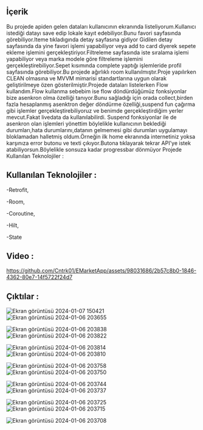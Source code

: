## İçerik
Bu projede apiden gelen dataları kullanıcının ekranında listeliyorum.Kullanıcı istediği datayı save edip lokale kayıt edebiliyor.Bunu favori sayfasında görebiliyor.Iteme tıkladıgında detay sayfasına gidiyor
Gidilen detay sayfasında da yine favori işlemi yapabiliyor veya add to card diyerek sepete ekleme işlemini gerçekleştiriyor.Filtreleme sayfasında iste sıralama işlemi yapabiliyor veya marka modele göre filtreleme
işlemini gerçekleştirebiliyor.Sepet kısımında complete yaptığı işlemleride profil sayfasında görebiliyor.Bu projede ağırlıklı room kullanılmıştır.Proje yapılırken CLEAN olmasına ve MVVM mimarisi standartlarına
uygun olarak geliştirilmeye özen gösterilmiştir.Projede dataları listelerken Flow kullandım.Flow kullanma sebebim ise flow döndürdüğümüz fonksiyonlar bize asenkron olma özelliği tanıyor.Bunu sağladığı için
orada collect,birden fazla hesaplanmış asenktron değer döndürme özelliği,suspend fun çağırma gibi işlemler gerçekleştirebiliyoruz ve benimde gerçekleştirdiğim yerler mevcut.Fakat livedata da kullanılabilirdi.
Suspend fonksiyonlar ile de asenkron olan işlemleri yönettim böylelikle kullanıcının beklediği durumları,hata durumlarını,datanın gelmemesi gibi durumları uygulamayı bloklamadan halletmiş oldum.Örneğin ilk home ekranında internetiniz yoksa karşınıza error butonu ve texti çıkıyor.Butona tıklayarak tekrar API'ye istek atabiliyorsun.Böylelikle sonsuza kadar progressbar dönmüyor
Projede Kullanılan Teknolojiler : 


## Kullanılan Teknolojiler : 

-Retrofit,



-Room,



-Coroutine,



-Hilt,



-State

## Video : 


https://github.com/Cntrk01/EMarketApp/assets/98031686/2b57c8b0-1846-4362-80e7-14f5722f24d7


## Çıktılar :

![Ekran görüntüsü 2024-01-07 150421](https://github.com/Cntrk01/EMarketApp/assets/98031686/8870e3eb-46d3-40c1-bba6-661d6aeb872b)![Ekran görüntüsü 2024-01-06 203655](https://github.com/Cntrk01/EMarketApp/assets/98031686/ebb038fa-5d4a-42ef-8bfa-c44108d02004)


![Ekran görüntüsü 2024-01-06 203838](https://github.com/Cntrk01/EMarketApp/assets/98031686/9dfa07c1-8f5e-4b76-a49a-b778745ae438)![Ekran görüntüsü 2024-01-06 203822](https://github.com/Cntrk01/EMarketApp/assets/98031686/6adba3a0-8917-4745-936c-5dd5cbaae046)


![Ekran görüntüsü 2024-01-06 203814](https://github.com/Cntrk01/EMarketApp/assets/98031686/19ee416d-55f7-48c8-8f20-e976822efda7)![Ekran görüntüsü 2024-01-06 203810](https://github.com/Cntrk01/EMarketApp/assets/98031686/2bc6c70e-a2e9-448f-8596-f4bb5300bb16)


![Ekran görüntüsü 2024-01-06 203758](https://github.com/Cntrk01/EMarketApp/assets/98031686/88732bc8-8adb-497a-b06e-b186c7c08c5c)![Ekran görüntüsü 2024-01-06 203750](https://github.com/Cntrk01/EMarketApp/assets/98031686/e0a3edd7-4f27-4318-94cc-a4ca523a3c80)


![Ekran görüntüsü 2024-01-06 203744](https://github.com/Cntrk01/EMarketApp/assets/98031686/bf34d16b-27dc-4295-bb5c-3d56b7375900)![Ekran görüntüsü 2024-01-06 203737](https://github.com/Cntrk01/EMarketApp/assets/98031686/06c7e1f2-b3f2-4ae1-bf22-0d9f7173edbd)


![Ekran görüntüsü 2024-01-06 203725](https://github.com/Cntrk01/EMarketApp/assets/98031686/8f70a10c-8af4-470b-a526-04b143b196a0)![Ekran görüntüsü 2024-01-06 203715](https://github.com/Cntrk01/EMarketApp/assets/98031686/84647709-086c-4d55-9986-cf530fc73fa0)


![Ekran görüntüsü 2024-01-06 203708](https://github.com/Cntrk01/EMarketApp/assets/98031686/c8e2cf18-8e15-4916-bfb3-6670c1429173)
